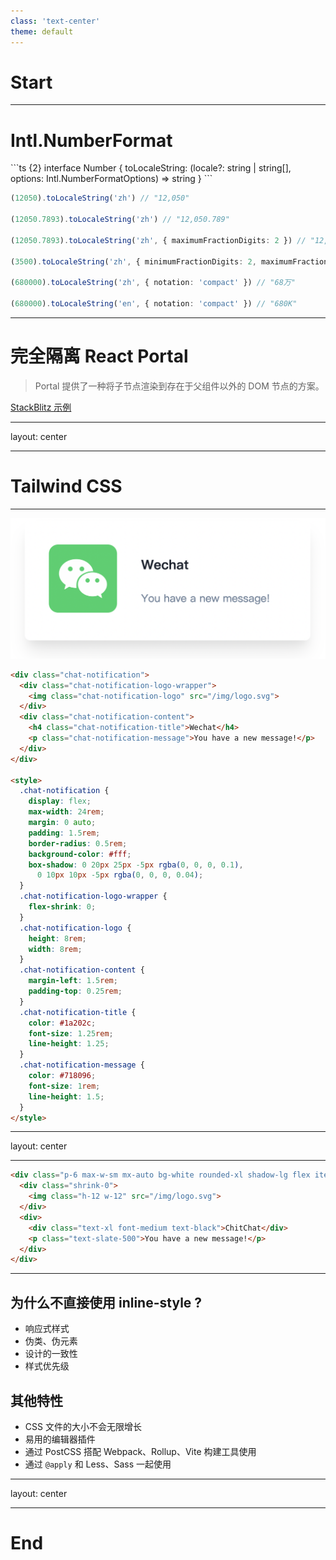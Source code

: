 ```yaml
---
class: 'text-center'
theme: default
---
```


# Start

---

# Intl.NumberFormat
<style>
  .slidev-code-wrapper {
    width: 90%;
    left: 5%;
  }
</style>


<div class="mx-auto my-16">
```ts {2}
interface Number {
  toLocaleString: (locale?: string | string[], options: Intl.NumberFormatOptions) => string
}
```
</div>

<v-click>

```ts {1|3|5|7|9|11}
(12050).toLocaleString('zh') // "12,050"

(12050.7893).toLocaleString('zh') // "12,050.789"

(12050.7893).toLocaleString('zh', { maximumFractionDigits: 2 }) // "12,050.79"

(3500).toLocaleString('zh', { minimumFractionDigits: 2, maximumFractionDigits:2 }) // "3,500.00"

(680000).toLocaleString('zh', { notation: 'compact' }) // "68万"

(680000).toLocaleString('en', { notation: 'compact' }) // "680K"
```
</v-click>

<!-- 备注内容 -->

---

# 完全隔离 React Portal

> Portal 提供了一种将子节点渲染到存在于父组件以外的 DOM 节点的方案。

<div class="text-center mt-32">

[<logos-stackblitz-icon /> StackBlitz 示例](https://stackblitz.com/edit/react-ts-15v7dn?file=index.tsx)

</div>

---
layout: center

---

# Tailwind CSS

---

<div class="grid grid-cols-2">
  <img class="mt-1/3" src="/wechat-notification.png" alt="wechat notification" />

  <div class="h-[480px] overflow-auto">

```html
<div class="chat-notification">
  <div class="chat-notification-logo-wrapper">
    <img class="chat-notification-logo" src="/img/logo.svg">
  </div>
  <div class="chat-notification-content">
    <h4 class="chat-notification-title">Wechat</h4>
    <p class="chat-notification-message">You have a new message!</p>
  </div>
</div>

<style>
  .chat-notification {
    display: flex;
    max-width: 24rem;
    margin: 0 auto;
    padding: 1.5rem;
    border-radius: 0.5rem;
    background-color: #fff;
    box-shadow: 0 20px 25px -5px rgba(0, 0, 0, 0.1),
      0 10px 10px -5px rgba(0, 0, 0, 0.04);
  }
  .chat-notification-logo-wrapper {
    flex-shrink: 0;
  }
  .chat-notification-logo {
    height: 8rem;
    width: 8rem;
  }
  .chat-notification-content {
    margin-left: 1.5rem;
    padding-top: 0.25rem;
  }
  .chat-notification-title {
    color: #1a202c;
    font-size: 1.25rem;
    line-height: 1.25;
  }
  .chat-notification-message {
    color: #718096;
    font-size: 1rem;
    line-height: 1.5;
  }
</style>

```
  
  </div>

</div>

---
layout: center

---

```html
<div class="p-6 max-w-sm mx-auto bg-white rounded-xl shadow-lg flex items-center space-x-4">
  <div class="shrink-0">
    <img class="h-12 w-12" src="/img/logo.svg">
  </div>
  <div>
    <div class="text-xl font-medium text-black">ChitChat</div>
    <p class="text-slate-500">You have a new message!</p>
  </div>
</div>
```

---

## 为什么不直接使用 inline-style ?

- 响应式样式
- 伪类、伪元素
- 设计的一致性
- 样式优先级

## 其他特性

- CSS 文件的大小不会无限增长
- 易用的编辑器插件
- 通过 PostCSS 搭配 Webpack、Rollup、Vite 构建工具使用
- 通过 `@apply` 和 Less、Sass 一起使用

---
layout: center

---
# End
